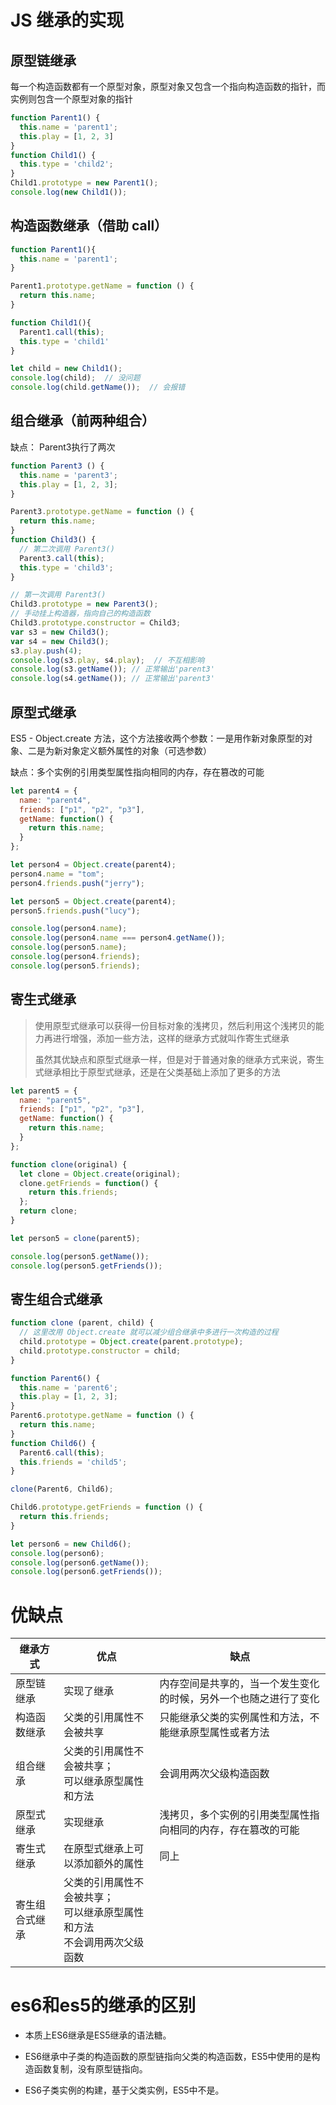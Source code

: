 # JS 继承的实现

## 原型链继承

每一个构造函数都有一个原型对象，原型对象又包含一个指向构造函数的指针，而实例则包含一个原型对象的指针

```js
function Parent1() {
  this.name = 'parent1';
  this.play = [1, 2, 3]
}
function Child1() {
  this.type = 'child2';
}
Child1.prototype = new Parent1();
console.log(new Child1());
```



## 构造函数继承（借助 call）

```js
function Parent1(){
  this.name = 'parent1';
}

Parent1.prototype.getName = function () {
  return this.name;
}

function Child1(){
  Parent1.call(this);
  this.type = 'child1'
}

let child = new Child1();
console.log(child);  // 没问题
console.log(child.getName());  // 会报错
```



## 组合继承（前两种组合）

缺点： Parent3执行了两次

```js
function Parent3 () {
  this.name = 'parent3';
  this.play = [1, 2, 3];
}

Parent3.prototype.getName = function () {
  return this.name;
}
function Child3() {
  // 第二次调用 Parent3()
  Parent3.call(this);
  this.type = 'child3';
}

// 第一次调用 Parent3()
Child3.prototype = new Parent3();
// 手动挂上构造器，指向自己的构造函数
Child3.prototype.constructor = Child3;
var s3 = new Child3();
var s4 = new Child3();
s3.play.push(4);
console.log(s3.play, s4.play);  // 不互相影响
console.log(s3.getName()); // 正常输出'parent3'
console.log(s4.getName()); // 正常输出'parent3'
```



## 原型式继承

 ES5 - Object.create 方法，这个方法接收两个参数：一是用作新对象原型的对象、二是为新对象定义额外属性的对象（可选参数）

缺点：多个实例的引用类型属性指向相同的内存，存在篡改的可能

```js
let parent4 = {
  name: "parent4",
  friends: ["p1", "p2", "p3"],
  getName: function() {
    return this.name;
  }
};

let person4 = Object.create(parent4);
person4.name = "tom";
person4.friends.push("jerry");

let person5 = Object.create(parent4);
person5.friends.push("lucy");

console.log(person4.name);
console.log(person4.name === person4.getName());
console.log(person5.name);
console.log(person4.friends);
console.log(person5.friends);
```



## 寄生式继承

> 使用原型式继承可以获得一份目标对象的浅拷贝，然后利用这个浅拷贝的能力再进行增强，添加一些方法，这样的继承方式就叫作寄生式继承
>
> 虽然其优缺点和原型式继承一样，但是对于普通对象的继承方式来说，寄生式继承相比于原型式继承，还是在父类基础上添加了更多的方法

```js
let parent5 = {
  name: "parent5",
  friends: ["p1", "p2", "p3"],
  getName: function() {
    return this.name;
  }
};

function clone(original) {
  let clone = Object.create(original);
  clone.getFriends = function() {
    return this.friends;
  };
  return clone;
}

let person5 = clone(parent5);

console.log(person5.getName());
console.log(person5.getFriends());
```



## 寄生组合式继承

```js
function clone (parent, child) {
  // 这里改用 Object.create 就可以减少组合继承中多进行一次构造的过程
  child.prototype = Object.create(parent.prototype);
  child.prototype.constructor = child;
}

function Parent6() {
  this.name = 'parent6';
  this.play = [1, 2, 3];
}
Parent6.prototype.getName = function () {
  return this.name;
}
function Child6() {
  Parent6.call(this);
  this.friends = 'child5';
}

clone(Parent6, Child6);

Child6.prototype.getFriends = function () {
  return this.friends;
}

let person6 = new Child6();
console.log(person6);
console.log(person6.getName());
console.log(person6.getFriends());
```



# 优缺点

| 继承方式       | 优点                                                         | 缺点                                                         |
| -------------- | ------------------------------------------------------------ | ------------------------------------------------------------ |
| 原型链继承     | 实现了继承                                                   | 内存空间是共享的，当一个发生变化的时候，另外一个也随之进行了变化 |
| 构造函数继承   | 父类的引用属性不会被共享                                     | 只能继承父类的实例属性和方法，不能继承原型属性或者方法       |
| 组合继承       | 父类的引用属性不会被共享；<br />可以继承原型属性和方法       | 会调用两次父级构造函数                                       |
| 原型式继承     | 实现继承                                                     | 浅拷贝，多个实例的引用类型属性指向相同的内存，存在篡改的可能 |
| 寄生式继承     | 在原型式继承上可以添加额外的属性                             | 同上                                                         |
| 寄生组合式继承 | 父类的引用属性不会被共享；<br />可以继承原型属性和方法<br />不会调用两次父级函数 |                                                              |

# es6和es5的继承的区别

- 本质上ES6继承是ES5继承的语法糖。

- ES6继承中子类的构造函数的原型链指向父类的构造函数，ES5中使用的是构造函数复制，没有原型链指向。
- ES6子类实例的构建，基于父类实例，ES5中不是。

